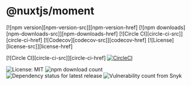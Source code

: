 # @nuxtjs/moment

[![npm version][npm-version-src]][npm-version-href]
[![npm downloads][npm-downloads-src]][npm-downloads-href]
[![Circle CI][circle-ci-src]][circle-ci-href]
[![Codecov][codecov-src]][codecov-href]
[![License][license-src]][license-href]

[![Circle CI][circle-ci-src]][circle-ci-href]
[![CircleCI](https://circleci.com/gh/kdydesign/nuxt-moment-module.svg?style=svg)](https://circleci.com/gh/kdydesign/nuxt-moment-module)


![License: MIT](https://img.shields.io/npm/l/nuxt-compress.svg?style=for-the-badge)
![npm download count](https://img.shields.io/npm/dt/nuxt-compress.svg?style=for-the-badge)
![Dependency status for latest release](https://img.shields.io/librariesio/release/npm/nuxt-compress.svg?style=for-the-badge)
![Vulnerability count from Snyk](https://img.shields.io/snyk/vulnerabilities/npm/nuxt-compress.svg?style=for-the-badge)
